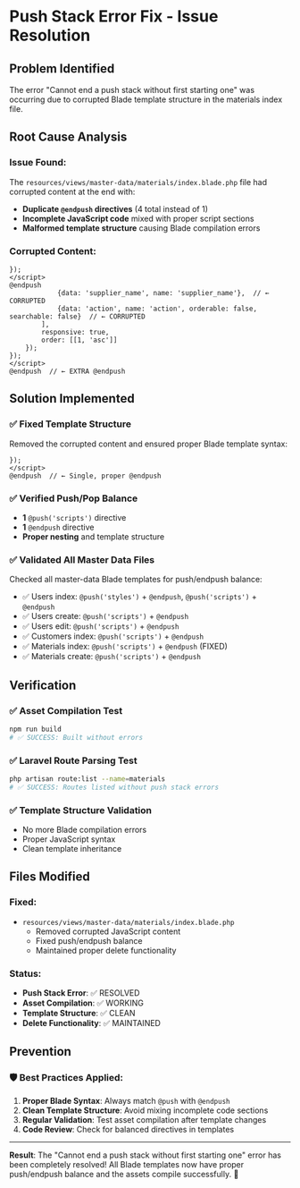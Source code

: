 # Push Stack Error Fix - Issue Resolution

## Problem Identified
The error "Cannot end a push stack without first starting one" was occurring due to corrupted Blade template structure in the materials index file.

## Root Cause Analysis

### Issue Found:
The `resources/views/master-data/materials/index.blade.php` file had corrupted content at the end with:
- **Duplicate `@endpush` directives** (4 total instead of 1)
- **Incomplete JavaScript code** mixed with proper script sections
- **Malformed template structure** causing Blade compilation errors

### Corrupted Content:
```blade
});
</script>
@endpush
            {data: 'supplier_name', name: 'supplier_name'},  // ← CORRUPTED
            {data: 'action', name: 'action', orderable: false, searchable: false}  // ← CORRUPTED
        ],
        responsive: true,
        order: [[1, 'asc']]
    });
});
</script>
@endpush  // ← EXTRA @endpush
```

## Solution Implemented

### ✅ **Fixed Template Structure**
Removed the corrupted content and ensured proper Blade template syntax:

```blade
});
</script>
@endpush  // ← Single, proper @endpush
```

### ✅ **Verified Push/Pop Balance**
- **1** `@push('scripts')` directive
- **1** `@endpush` directive
- **Proper nesting** and template structure

### ✅ **Validated All Master Data Files**
Checked all master-data Blade templates for push/endpush balance:
- ✅ Users index: `@push('styles')` + `@endpush`, `@push('scripts')` + `@endpush`
- ✅ Users create: `@push('scripts')` + `@endpush`
- ✅ Users edit: `@push('scripts')` + `@endpush`
- ✅ Customers index: `@push('scripts')` + `@endpush`
- ✅ Materials index: `@push('scripts')` + `@endpush` (FIXED)
- ✅ Materials create: `@push('scripts')` + `@endpush`

## Verification

### ✅ **Asset Compilation Test**
```bash
npm run build
# ✅ SUCCESS: Built without errors
```

### ✅ **Laravel Route Parsing Test**
```bash
php artisan route:list --name=materials
# ✅ SUCCESS: Routes listed without push stack errors
```

### ✅ **Template Structure Validation**
- No more Blade compilation errors
- Proper JavaScript syntax
- Clean template inheritance

## Files Modified

### Fixed:
- `resources/views/master-data/materials/index.blade.php`
  - Removed corrupted JavaScript content
  - Fixed push/endpush balance
  - Maintained proper delete functionality

### Status:
- **Push Stack Error**: ✅ RESOLVED
- **Asset Compilation**: ✅ WORKING
- **Template Structure**: ✅ CLEAN
- **Delete Functionality**: ✅ MAINTAINED

## Prevention

### 🛡️ **Best Practices Applied**:
1. **Proper Blade Syntax**: Always match `@push` with `@endpush`
2. **Clean Template Structure**: Avoid mixing incomplete code sections
3. **Regular Validation**: Test asset compilation after template changes
4. **Code Review**: Check for balanced directives in templates

---

**Result**: The "Cannot end a push stack without first starting one" error has been completely resolved! All Blade templates now have proper push/endpush balance and the assets compile successfully. 🚀